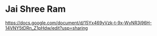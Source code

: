 # Jai Shree Ram

https://docs.google.com/document/d/15Yx469yVzk-t-9x-WyNR3j96H-14VNY5tDRn_Z1pHdw/edit?usp=sharing


